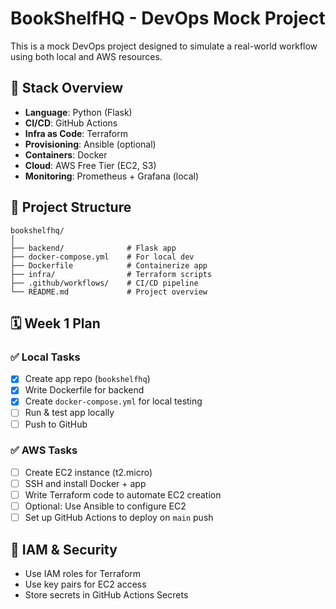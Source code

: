 # BookShelfHQ - DevOps Mock Project

This is a mock DevOps project designed to simulate a real-world workflow using both local and AWS resources.

## 🔧 Stack Overview

- **Language**: Python (Flask)
- **CI/CD**: GitHub Actions
- **Infra as Code**: Terraform
- **Provisioning**: Ansible (optional)
- **Containers**: Docker
- **Cloud**: AWS Free Tier (EC2, S3)
- **Monitoring**: Prometheus + Grafana (local)

## 📁 Project Structure

```
bookshelfhq/
│
├── backend/              # Flask app
├── docker-compose.yml    # For local dev
├── Dockerfile            # Containerize app
├── infra/                # Terraform scripts
├── .github/workflows/    # CI/CD pipeline
└── README.md             # Project overview
```

## 🗓️ Week 1 Plan

### ✅ Local Tasks
- [x] Create app repo (`bookshelfhq`)
- [x] Write Dockerfile for backend
- [x] Create `docker-compose.yml` for local testing
- [ ] Run & test app locally
- [ ] Push to GitHub

### ✅ AWS Tasks
- [ ] Create EC2 instance (t2.micro)
- [ ] SSH and install Docker + app
- [ ] Write Terraform code to automate EC2 creation
- [ ] Optional: Use Ansible to configure EC2
- [ ] Set up GitHub Actions to deploy on `main` push

## 🔐 IAM & Security
- Use IAM roles for Terraform
- Use key pairs for EC2 access
- Store secrets in GitHub Actions Secrets

